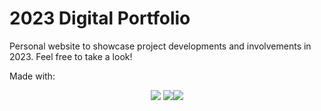 # 2023 Digital Portfolio
Personal website to showcase project developments and involvements in 2023. Feel free to take a look! 

Made with:
<div align='center'><img src="https://img.shields.io/badge/html5-%23E34F26.svg?style=for-the-badge&logo=html5&logoColor=white"/> <img src="https://img.shields.io/badge/css3-%231572B6.svg?style=for-the-badge&logo=css3&logoColor=white"/><img src="https://img.shields.io/badge/bootstrap-%238511FA.svg?style=for-the-badge&logo=bootstrap&logoColor=white"/></div>

